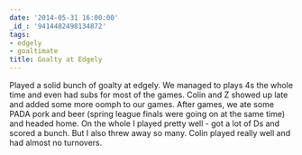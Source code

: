 ```yaml
---
date: '2014-05-31 16:00:00'
_id_: '9414482498134872'
tags:
- edgely
- goaltimate
title: Goalty at Edgely
---
```


Played a solid bunch of goalty at edgely. We managed to plays 4s the whole time and even had subs for most of the games. Colin and Z showed up late and added some more oomph to our games. After games, we ate some PADA pork and beer (spring league finals were going on at the same time) and headed home. On the whole I played pretty well - got a lot of Ds and scored a bunch. But I also threw away so many. Colin played really well and had almost no turnovers.
